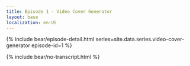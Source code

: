 ```yaml
---
title: Episode 1 - Video Cover Generator
layout: base
localization: en-US
---
```


{% include bear/episode-detail.html
    series=site.data.series.video-cover-generator
    episode-id=1
%}

{% include bear/no-transcript.html %}